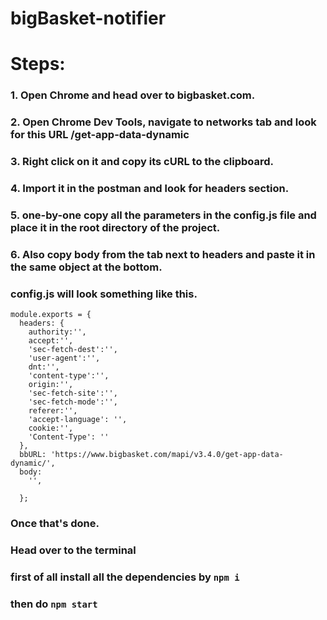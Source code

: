 # bigBasket-notifier



# Steps:

### 1. Open Chrome and head over to bigbasket.com.
### 2. Open Chrome Dev Tools, navigate to networks tab and look for this URL /get-app-data-dynamic
### 3. Right click on it and copy its cURL to the clipboard.
### 4. Import it in the postman and look for headers section.
### 5. one-by-one copy all the parameters in the config.js file and place it in the root directory of the project.
### 6. Also copy body from the tab next to headers and paste it in the same object at the bottom.

### config.js will look something like this.

```
module.exports = {
  headers: {
    authority:'',
    accept:'',
    'sec-fetch-dest':'',
    'user-agent':'',
    dnt:'',
    'content-type':'',
    origin:'',
    'sec-fetch-site':'',
    'sec-fetch-mode':'',
    referer:'',
    'accept-language': '',
    cookie:'',
    'Content-Type': ''
  },
  bbURL: 'https://www.bigbasket.com/mapi/v3.4.0/get-app-data-dynamic/',
  body:
    '',
    
  };
```
### Once that's done.
### Head over to the terminal 
### first of all install all the dependencies by `npm i`
### then do `npm start`


